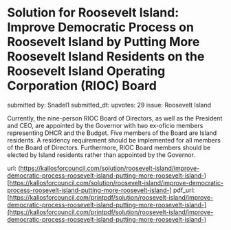 # Solution for Roosevelt Island: Improve Democratic Process on Roosevelt Island by Putting More Roosevelt Island Residents on the Roosevelt Island Operating Corporation (RIOC) Board #

submitted by: Snadel1
submitted_dt: 
upvotes: 29
issue: Roosevelt Island

Currently, the nine-person RIOC Board of Directors, as well as the President and CEO, are appointed by the Governor with two ex-oficio members representing DHCR and the Budget. Five members of the Board are Island residents. A residency requirement should be implemented for all members of the Board of Directors. Furthermore, RIOC Board members should be elected by Island residents rather than appointed by the Governor.

url: (https://kallosforcouncil.com/solution/roosevelt-island/improve-democratic-process-roosevelt-island-putting-more-roosevelt-island-)[https://kallosforcouncil.com/solution/roosevelt-island/improve-democratic-process-roosevelt-island-putting-more-roosevelt-island-]
pdf_url: [https://kallosforcouncil.com/printpdf/solution/roosevelt-island/improve-democratic-process-roosevelt-island-putting-more-roosevelt-island-](https://kallosforcouncil.com/printpdf/solution/roosevelt-island/improve-democratic-process-roosevelt-island-putting-more-roosevelt-island-)